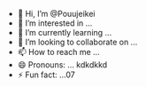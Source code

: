 - 👋 Hi, I’m @Pouujeikei
- 👀 I’m interested in ...
- 🌱 I’m currently learning ...
- 💞️ I’m looking to collaborate on ...
- 📫 How to reach me ...
- 😄 Pronouns: ... kdkdkkd
- ⚡ Fun fact: ...07

<!---
Pouujeikei/Pouujeikei is a ✨ special ✨ repository because its `README.md` (this file) appears on your GitHub profile.
You can click the Preview link to take a look at your changes.
--->
